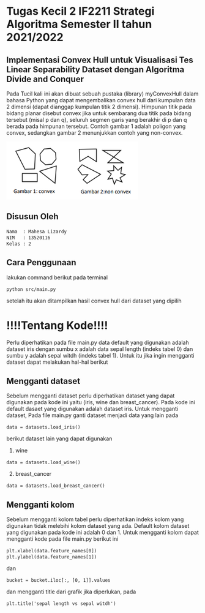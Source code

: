 # Tugas Kecil 2 IF2211 Strategi Algoritma Semester II tahun 2021/2022

## Implementasi Convex Hull untuk Visualisasi Tes Linear Separability Dataset dengan Algoritma Divide and Conquer

Pada Tucil kali ini akan dibuat sebuah pustaka (library) myConvexHull dalam bahasa Python yang dapat mengembalikan convex hull dari kumpulan data 2 dimensi (dapat dianggap kumpulan titik 2 dimensi). Himpunan titik pada bidang planar disebut convex jika untuk sembarang dua titik pada bidang tersebut (misal p dan q), seluruh segmen garis yang berakhir di p dan q berada pada himpunan tersebut. Contoh gambar 1 adalah poligon yang convex, sedangkan gambar 2 menunjukkan contoh yang non-convex.

<img src="img/image1.png" alt="Alt text" title="Optional title">

## Disusun Oleh

```
Nama  : Mahesa Lizardy
NIM   : 13520116
Kelas : 2
```

## Cara Penggunaan

lakukan command berikut pada terminal

```
python src/main.py
```

setelah itu akan ditampilkan hasil convex hull dari dataset yang dipilih

# !!!!Tentang Kode!!!!

Perlu diperhatikan pada file main.py data default yang digunakan adalah dataset iris dengan sumbu x adalah data sepal length (indeks tabel 0) dan sumbu y adalah sepal witdh (indeks tabel 1). Untuk itu jika ingin mengganti dataset dapat melakukan hal-hal berikut

## Mengganti dataset

Sebelum mengganti dataset perlu diperhatikan dataset yang dapat digunakan pada kode ini yaitu (iris, wine dan breast_cancer). Pada kode ini default dasaet yang digunakan adalah dataset iris. Untuk mengganti dataset, Pada file main.py ganti dataset menjadi data yang lain pada

```
data = datasets.load_iris()
```

berikut dataset lain yang dapat digunakan

1. wine

```
data = datasets.load_wine()
```

2. breast_cancer

```
data = datasets.load_breast_cancer()
```

## Mengganti kolom

Sebelum mengganti kolom tabel perlu diperhatikan indeks kolom yang digunakan tidak melebihi kolom dataset yang ada. Default kolom dataset yang digunakan pada kode ini adalah 0 dan 1. Untuk mengganti kolom dapat mengganti kode pada file main.py berikut ini

```
plt.xlabel(data.feature_names[0])
plt.ylabel(data.feature_names[1])
```

dan

```
bucket = bucket.iloc[:, [0, 1]].values
```

dan mengganti title dari grafik jika diperlukan, pada

```
plt.title('sepal length vs sepal witdh')
```
